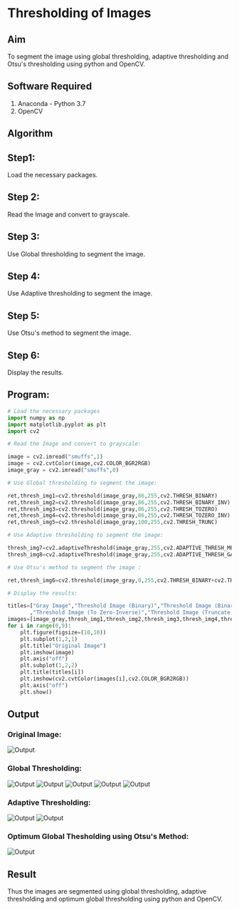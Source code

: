 # Thresholding of Images
## Aim
To segment the image using global thresholding, adaptive thresholding and Otsu's thresholding using python and OpenCV.

## Software Required
1. Anaconda - Python 3.7
2. OpenCV

## Algorithm

## Step1:
Load the necessary packages.

## Step 2:
Read the Image and convert to grayscale.

## Step 3:
Use Global thresholding to segment the image.

## Step 4:
Use Adaptive thresholding to segment the image.

## Step 5:
Use Otsu's method to segment the image.

## Step 6:
Display the results.

## Program:

```python
# Load the necessary packages
import numpy as np
import matplotlib.pyplot as plt
import cv2

# Read the Image and convert to grayscale:

image = cv2.imread("smuffs",1)
image = cv2.cvtColor(image,cv2.COLOR_BGR2RGB)
image_gray = cv2.imread("smuffs",0)

# Use Global thresholding to segment the image:

ret,thresh_img1=cv2.threshold(image_gray,86,255,cv2.THRESH_BINARY)
ret,thresh_img2=cv2.threshold(image_gray,86,255,cv2.THRESH_BINARY_INV)
ret,thresh_img3=cv2.threshold(image_gray,86,255,cv2.THRESH_TOZERO)
ret,thresh_img4=cv2.threshold(image_gray,86,255,cv2.THRESH_TOZERO_INV)
ret,thresh_img5=cv2.threshold(image_gray,100,255,cv2.THRESH_TRUNC)

# Use Adaptive thresholding to segment the image:

thresh_img7=cv2.adaptiveThreshold(image_gray,255,cv2.ADAPTIVE_THRESH_MEAN_C,cv2.THRESH_BINARY,11,2)
thresh_img8=cv2.adaptiveThreshold(image_gray,255,cv2.ADAPTIVE_THRESH_GAUSSIAN_C,cv2.THRESH_BINARY,11,2)

# Use Otsu's method to segment the image :

ret,thresh_img6=cv2.threshold(image_gray,0,255,cv2.THRESH_BINARY+cv2.THRESH_OTSU)

# Display the results:

titles=["Gray Image","Threshold Image (Binary)","Threshold Image (Binary Inverse)","Threshold Image (To Zero)"
       ,"Threshold Image (To Zero-Inverse)","Threshold Image (Truncate)","Otsu","Adaptive Threshold (Mean)","Adaptive Threshold (Gaussian)"]
images=[image_gray,thresh_img1,thresh_img2,thresh_img3,thresh_img4,thresh_img5,thresh_img6,thresh_img7,thresh_img8]
for i in range(0,9):
    plt.figure(figsize=(10,10))
    plt.subplot(1,2,1)
    plt.title("Original Image")
    plt.imshow(image)
    plt.axis("off")
    plt.subplot(1,2,2)
    plt.title(titles[i])
    plt.imshow(cv2.cvtColor(images[i],cv2.COLOR_BGR2RGB))
    plt.axis("off")
    plt.show()


```
## Output

### Original Image:

![Output](https://github.com/naramala-niharika/Thresholding/blob/main/9a.png?raw=true)

### Global Thresholding:

![Output](https://github.com/naramala-niharika/Thresholding/blob/main/9b.png?raw=true)
![Output](https://github.com/naramala-niharika/Thresholding/blob/main/9c.png?raw=true)
![Output](https://github.com/naramala-niharika/Thresholding/blob/main/9d.png?raw=true)
![Output](https://github.com/naramala-niharika/Thresholding/blob/main/9e.png?raw=true)
![Output](https://github.com/naramala-niharika/Thresholding/blob/main/9f.png?raw=true)

### Adaptive Thresholding:
![Output](https://github.com/naramala-niharika/Thresholding/blob/main/9g.png?raw=true)
![Output](https://github.com/naramala-niharika/Thresholding/blob/main/9h.png?raw=true)


### Optimum Global Thesholding using Otsu's Method:

![Output](https://github.com/naramala-niharika/Thresholding/blob/main/9i.png?raw=true)



## Result
Thus the images are segmented using global thresholding, adaptive thresholding and optimum global thresholding using python and OpenCV.

